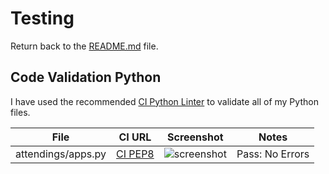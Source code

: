 # Testing

Return back to the [README.md](README.md) file.

## Code Validation Python

I have used the recommended [CI Python Linter](https://pep8ci.herokuapp.com) to validate all of my Python files.

| File | CI URL | Screenshot | Notes |
| --- | --- | --- | --- |
| attendings/apps.py | [CI PEP8](https://pep8ci.herokuapp.com/https://raw.githubusercontent.com/rpf13/sportsshooting_drf/main/attendings/apps.py) | ![screenshot](docs/testing/pyli_attendings_apps.png) | Pass: No Errors |